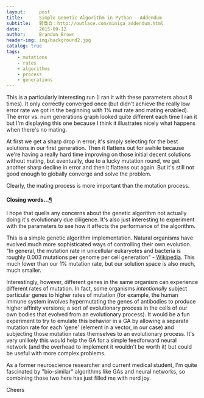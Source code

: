 ```yaml
---
layout:     post
title:      Simple Genetic Algorithm in Python --Addendum
subtitle:   转载自：http://outlace.com/miniga_addendum.html
date:       2015-09-12
author:     Brandon Brown
header-img: img/background2.jpg
catalog: true
tags:
    - mutations
    - rates
    - algorithms
    - process
    - generations
---
```


This is a particularly interesting run (I ran it with these parameters about 8 times). It only correctly converged once (but didn't achieve the really low error rate we got in the beginning with 1% mut rate and mating enabled). The error vs. num generations graph looked quite different each time I ran it but I'm displaying this one because I think it illustrates nicely what happens when there's no mating.

At first we get a sharp drop in error; it's simply selecting for the best solutions in our first generation. Then it flattens out for awhile because we're having a really hard time improving on those initial decent solutions without mating, but eventually, due to a lucky mutation round, we get another sharp decline in error and then it flattens out again. But it's still not good enough to globally converge and solve the problem.

Clearly, the mating process is more important than the mutation process.

#### Closing words...[¶](http://outlace.com/miniga_addendum.html#Closing-words...)

I hope that quells any concerns about the genetic algorithm not actually doing it's evolutionary due diligence. It's also just interesting to experiment with the parameters to see how it affects the performance of the algorithm.

This is a simple genetic algorithm implementation. Natural organisms have evolved much more sophisticated ways of controlling their own evolution. "In general, the mutation rate in unicellular eukaryotes and bacteria is roughly 0.003 mutations per genome per cell generation" - [Wikipedia](https://en.wikipedia.org/wiki/Mutation_rate). This much lower than our 1% mutation rate, but our solution space is also much, much smaller.

Interestingly, however, different genes in the same organism can experience different rates of mutation. In fact, some organisms *intentionally* subject particular genes to higher rates of mutation (for example, the human immune system involves hypermutating the genes of antibodies to produce higher affinity versions; a sort of evolutionary process in the cells of our own bodies that evolved from an evolutionary process). It would be a fun experiment to try to emulate this behavior in a GA by allowing a separate mutation rate for each 'gene' (element in a vector, in our case) and subjecting those mutation rates themselves to an evolutionary process. It's very unlikely this would help the GA for a simple feedforward neural network (and the overhead to implement it wouldn't be worth it) but could be useful with more complex problems.

As a former neuroscience researcher and current medical student, I'm quite fascinated by "bio-similar" algorithms like GAs and neural networks, so combining those two here has just filled me with nerd joy.

Cheers
